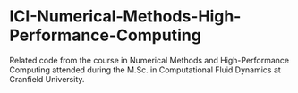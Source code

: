 # ICI-Numerical-Methods-High-Performance-Computing
Related code from the course in Numerical Methods and High-Performance Computing attended during the M.Sc. in Computational Fluid Dynamics at Cranfield University.
